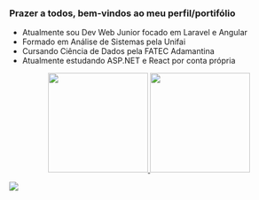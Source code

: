 ### Prazer a todos, bem-vindos ao meu perfil/portifólio

- Atualmente sou Dev Web Junior focado em Laravel e Angular
- Formado em Análise de Sistemas pela Unifai
- Cursando Ciência de Dados pela FATEC Adamantina
- Atualmente estudando ASP.NET e React por conta própria

<div align="center">
  <a href="https://github.com/GuilhermeChuman">
  <img height="180em" src="https://github-readme-stats.vercel.app/api?username=GuilhermeChuman&show_icons=true&theme=dark&include_all_commits=true&count_private=true"/>
  <img height="180em" src="https://github-readme-stats.vercel.app/api/top-langs/?username=GuilhermeChuman&layout=compact&langs_count=7&theme=dark"/>
</div>
  
<a href="https://www.linkedin.com/in/guilherme-chuman-troncon/" target="_blank"><img src="https://img.shields.io/badge/-LinkedIn-%230077B5?style=for-the-badge&logo=linkedin&logoColor=white" target="_blank"></a> 
